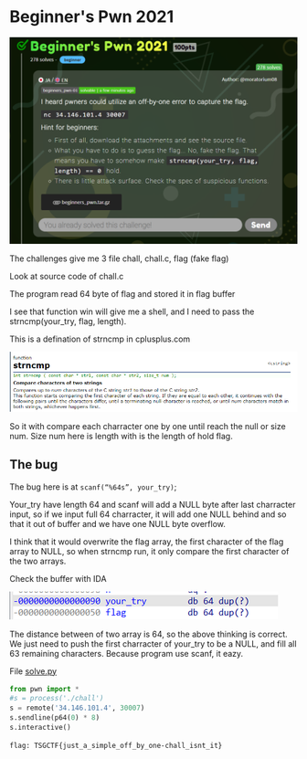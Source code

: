 # Beginner's Pwn 2021

![](/2021/TSG-CTF/BeginnerPwn2021/images/1.png)

The challenges give me 3 file chall, chall.c, flag (fake flag)

Look at source code of chall.c

The program read 64 byte of flag and stored it in flag buffer

I see that function win will give me a shell, and I need to pass the strncmp(your_try, flag, length).

This is a defination of strncmp in cplusplus.com

![](/2021/TSG-CTF/BeginnerPwn2021/images/2.png)

So it with compare each charracter one by one until reach the null or size num. Size num here is length with is the length of hold flag.

## The bug

The bug here is at `scanf(“%64s”, your_try)`;

Your_try have length 64 and scanf will add a NULL byte after last charracter input, so if we input full 64 charracter, it will add one NULL behind and so that it out of buffer and we have one NULL byte overflow.

I think that it would overwrite the flag array, the first character of the flag array to NULL, so when strncmp run, it only compare the first character of the two arrays.

Check the buffer with IDA

![](/2021/TSG-CTF/BeginnerPwn2021/images/3.png)

The distance between of two array is 64, so the above thinking is correct. We just need to push the first charracter of your_try to be a NULL, and fill all 63 remaining characters. Because program use scanf, it eazy.

File [solve.py](/2021/TSG-CTF/BeginnerPwn2021/solve.py)

```python
from pwn import *
#s = process('./chall')
s = remote('34.146.101.4', 30007)
s.sendline(p64(0) * 8)
s.interactive()
```

`flag: TSGCTF{just_a_simple_off_by_one-chall_isnt_it}`
